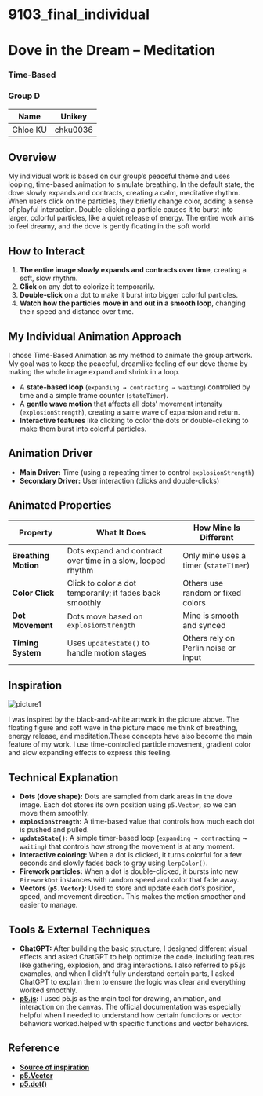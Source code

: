 # 9103_final_individual
# Dove in the Dream – Meditation  
### Time-Based  
### Group D  

| Name              | Unikey     |  
|-------------------|------------|  
| Chloe KU          | chku0036   |

## Overview

My individual work is based on our group’s peaceful theme and uses looping, time-based animation to simulate breathing. In the default state, the dove slowly expands and contracts, creating a calm, meditative rhythm. When users click on the particles, they briefly change color, adding a sense of playful interaction. Double-clicking a particle causes it to burst into larger, colorful particles, like a quiet release of energy. The entire work aims to feel dreamy, and the dove is gently floating in the soft world.


## How to Interact

1. **The entire image slowly expands and contracts over time**, creating a soft, slow rhythm.
2. **Click** on any dot to colorize it temporarily.
3. **Double-click** on a dot to make it burst into bigger colorful particles.
4. **Watch how the particles move in and out in a smooth loop**, changing their speed and distance over time.


## My Individual Animation Approach

I chose Time-Based Animation as my method to animate the group artwork. My goal was to keep the peaceful, dreamlike feeling of our dove theme by making the whole image expand and shrink in a loop.

- A **state-based loop** (`expanding → contracting → waiting`) controlled by time and a simple frame counter (`stateTimer`).
- A **gentle wave motion** that affects all dots’ movement intensity (`explosionStrength`), creating a same wave of expansion and return.
- **Interactive features** like clicking to color the dots or double-clicking to make them burst into colorful particles.


## Animation Driver

- **Main Driver:** Time (using a repeating timer to control `explosionStrength`)
- **Secondary Driver:** User interaction (clicks and double-clicks)


## Animated Properties


| Property           | What It Does                                                       | How Mine Is Different                  |
|--------------------|---------------------------------------------------------------------|----------------------------------------|
| **Breathing Motion** | Dots expand and contract over time in a slow, looped rhythm         | Only mine uses a timer (`stateTimer`)  |
| **Color Click**     | Click to color a dot temporarily; it fades back smoothly            | Others use random or fixed colors      |
| **Dot Movement**    | Dots move based on `explosionStrength`                              | Mine is smooth and synced              |
| **Timing System**   | Uses `updateState()` to handle motion stages                        | Others rely on Perlin noise or input   |


## Inspiration

![picture1](https://i.pinimg.com/736x/93/94/40/939440160737155a2a3d47d190293e71.jpg)

I was inspired by the black-and-white artwork in the picture above. The floating figure and soft wave in the picture made me think of breathing, energy release, and meditation.These concepts have also become the main feature of my work. I use time-controlled particle movement, gradient color and slow expanding effects to express this feeling.


## Technical Explanation

- **Dots (dove shape):** Dots are sampled from dark areas in the dove image. Each dot stores its own position using `p5.Vector`, so we can move them smoothly.
- **`explosionStrength`:** A time-based value that controls how much each dot is pushed and pulled.
- **`updateState()`:** A simple timer-based loop (`expanding → contracting → waiting`) that controls how strong the movement is at any moment.
- **Interactive coloring:** When a dot is clicked, it turns colorful for a few seconds and slowly fades back to gray using `lerpColor()`.
- **Firework particles:** When a dot is double-clicked, it bursts into new `FireworkDot` instances with random speed and color that fade away.
- **Vectors (`p5.Vector`):** Used to store and update each dot’s position, speed, and movement direction. This makes the motion smoother and easier to manage.


## Tools & External Techniques

- **ChatGPT:** After building the basic structure, I designed different visual effects and asked ChatGPT to help optimize the code, including features like gathering, explosion, and drag interactions. I also referred to p5.js examples, and when I didn’t fully understand certain parts, I asked ChatGPT to explain them to ensure the logic was clear and everything worked smoothly.
- **[p5.js](https://p5js.org/):**  I used p5.js as the main tool for drawing, animation, and interaction on the canvas. The official documentation was especially helpful when I needed to understand how certain functions or vector behaviors worked.helped with specific functions and vector behaviors.


## Reference

- **[Source of inspiration](https://pin.it/KdKsSQMwF)** 
- **[p5.Vector](https://p5js.org/reference/p5/p5.Vector/)** 
- **[p5.dot()](https://p5js.org/reference/p5.Vector/dot/)** 

